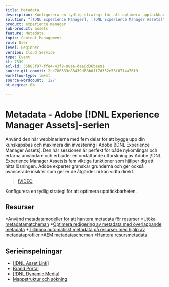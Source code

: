 ```yaml
---
title: Metadata
description: Konfigurera en tydlig strategi för att optimera upptäckbarheten
solution: "[!DNL Experience Manager], [!DNL Experience Manager Assets]"
product: experience manager
sub-product: assets
feature: Metadata
topic: Content Management
role: User
level: Beginner
version: Cloud Service
type: Event
kt: 7339
exl-id: 35b85f97-ffe4-43f9-98ae-dae0d36bae91
source-git-commit: 2cc786333e88439d68bd1f7d332e53f8714a76f9
workflow-type: tm+mt
source-wordcount: '127'
ht-degree: 0%

---
```


# Metadata - Adobe [!DNL Experience Manager Assets]-serien

Använd den här webbinarierna med fem delar för att bygga upp din kunskapsbas och maximera din investering i Adobe [!DNL Experience Manager Assets]. Den här sessionen är perfekt för både nykomlingar och erfarna användare och erbjuder en omfattande utforskning av Adobe [!DNL Experience Manager Assets]s fem viktiga funktioner som hjälper dig att hitta lösningen. Adobe experter granskar grunderna och ger också avancerade insikter som ger er de åtgärder ni kan vidta direkt.

>[!VIDEO](https://video.tv.adobe.com/v/332134/?quality=12&learn=on&hidetitle=true)

Konfigurera en tydlig strategi för att optimera upptäckbarheten.

## Resurser

*[Använd metadatamodeller för att hantera metadata för resurser](https://experienceleague.adobe.com/en/docs/experience-manager-learn/assets/authoring/metadata)
*[Utöka metadatamatcheman](https://experienceleague.adobe.com/en/docs/experience-manager-learn/assets/configuring/metadata-schemas)
*[Optimera redigering av metadata med överlappande metadata](https://experienceleague.adobe.com/en/docs/experience-manager-learn/assets/metadata/cascade-metadata-feature-video-use)
*[Tillämpa automatiskt metadata på resurser med hjälp av metadataprofiler](https://experienceleague.adobe.com/en/docs/experience-manager-learn/assets/configuring/metadata-profiles)
*[AEM metadatascheman](https://experienceleague.adobe.com/en/docs/experience-manager-65/content/assets/administer/metadata-schemas#administer)
*[Hantera resursmetadata](https://experienceleague.adobe.com/en/docs/experience-manager-65/content/assets/using/metadata#RegisteringacustomnamespacewithinAEM)

## Serieinspelningar

* [[!DNL Asset Link]](asset-link.md)
* [Brand Portal](brand-portal.md)
* [[!DNL Dynamic Media]](dynamic-media.md)
* [Mappstruktur och sökning](folder-structure-search.md)
